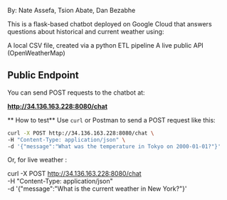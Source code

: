By: Nate Assefa, Tsion Abate, Dan Bezabhe


This is a flask-based chatbot deployed on Google Cloud that answers questions about historical and current weather using:

A local CSV file, created via a python ETL pipeline
A live public API (OpenWeatherMap)

## Public Endpoint
You can send POST requests to the chatbot at: 

**http://34.136.163.228:8080/chat**

** How to test**
Use `curl` or Postman to send a POST request like this:

```bash
curl -X POST http://34.136.163.228:8080/chat \
-H "Content-Type: application/json" \
-d '{"message":"What was the temperature in Tokyo on 2000-01-01?"}'

```

Or, for live weather :

curl -X POST http://34.136.163.228:8080/chat \
-H "Content-Type: application/json" \
-d '{"message":"What is the current weather in New York?"}'
